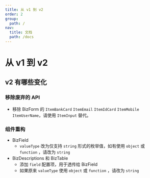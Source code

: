 ```yaml
---
title: 从 v1 到 v2
order: 2
group:
  path: /
nav:
  title: 文档
  path: /docs
---
```


# 从 v1 到 v2

## v2 有哪些变化

### 移除废弃的 API

- 移除 BizForm 的 `ItemBankCard` `ItemEmail` `ItemIdCard` `ItemMobile` `ItemUserName`，请使用 `ItemInput` 替代。

### 组件重构

- BizField
  - `valueType` 改为仅支持 `string` 形式的枚举值，如有使用 `object` 或 `function` ，请改为 `string`
- BizDescriptions 和 BizTable 
  - 添加 `field` 配置项，用于透传给 BizField 
  - 如果原来 `valueType` 使用 `object` 或 `function` ，请改为 `string`
